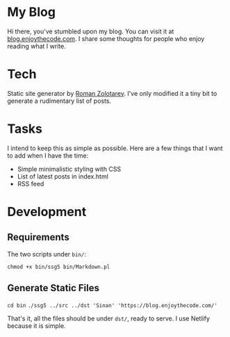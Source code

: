 # My Blog
Hi there, you've stumbled upon my blog. You can visit it at [blog.enjoythecode.com](https://blog.enjoythecode.com). I share some thoughts for people who enjoy reading what I write.

# Tech
Static site generator by [Roman Zolotarev](blog.enjoythecode.com). I've only modified it a tiny bit to generate a rudimentary list of posts.

# Tasks
I intend to keep this as simple as possible. Here are a few things that I want to add when I have the time:
- Simple minimalistic styling with CSS
- List of latest posts in index.html
- RSS feed

# Development
## Requirements
The two scripts under `bin/`:

```chmod +x bin/ssg5 bin/Markdown.pl```

## Generate Static Files

`cd bin` 
```./ssg5 ../src ../dst 'Sinan' 'https://blog.enjoythecode.com/'```


That's it, all the files should be under `dst/`, ready to serve. I use Netlify because it is simple.

